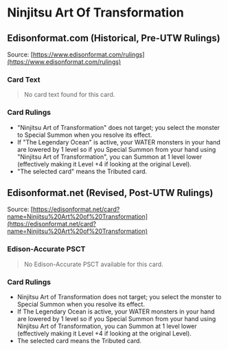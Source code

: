 # Ninjitsu Art Of Transformation

## Edisonformat.com (Historical, Pre-UTW Rulings)

Source: [https://www.edisonformat.com/rulings](https://www.edisonformat.com/rulings)

### Card Text

> No card text found for this card.

### Card Rulings

*   "Ninjitsu Art of Transformation" does not target; you select the monster to Special Summon when you resolve its effect.
*   If "The Legendary Ocean" is active, your WATER monsters in your hand are lowered by 1 level so if you Special Summon from your hand using "Ninjitsu Art of Transformation", you can Summon at 1 level lower (effectively making it Level +4 if looking at the original Level).
*   "The selected card" means the Tributed card.

## Edisonformat.net (Revised, Post-UTW Rulings)

Source: [https://edisonformat.net/card?name=Ninjitsu%20Art%20of%20Transformation](https://edisonformat.net/card?name=Ninjitsu%20Art%20of%20Transformation)

### Edison-Accurate PSCT

> No Edison-Accurate PSCT available for this card.

### Card Rulings

*   Ninjitsu Art of Transformation does not target; you select the monster to Special Summon when you resolve its effect.
*   If The Legendary Ocean is active, your WATER monsters in your hand are lowered by 1 level so if you Special Summon from your hand using Ninjitsu Art of Transformation, you can Summon at 1 level lower (effectively making it Level +4 if looking at the original Level).
*   The selected card means the Tributed card.
            